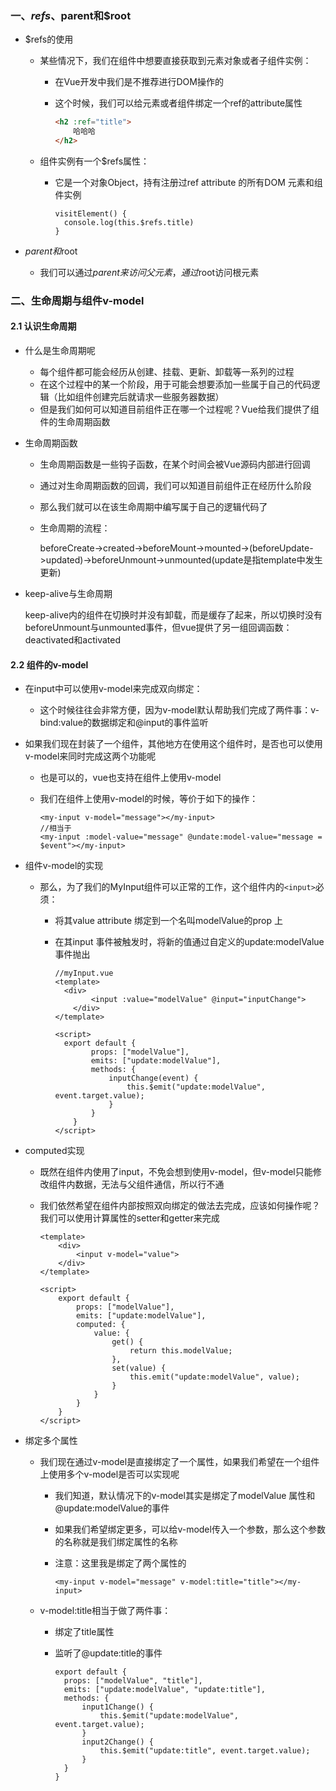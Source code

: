 ### 一、$refs、$parent和$root

- $refs的使用

  - 某些情况下，我们在组件中想要直接获取到元素对象或者子组件实例：

    - 在Vue开发中我们是不推荐进行DOM操作的

    - 这个时候，我们可以给元素或者组件绑定一个ref的attribute属性

      ```html
      <h2 :ref="title">
          哈哈哈
      </h2>
      ```

      

  - 组件实例有一个$refs属性：

    - 它是一个对象Object，持有注册过ref attribute 的所有DOM 元素和组件实例

      ```vue
      visitElement() {
      	console.log(this.$refs.title)
      }
      ```

- $parent和$root

  - 我们可以通过$parent来访问父元素，通过$root访问根元素

### 二、生命周期与组件v-model

#### 2.1 认识生命周期

- 什么是生命周期呢

  - 每个组件都可能会经历从创建、挂载、更新、卸载等一系列的过程
  - 在这个过程中的某一个阶段，用于可能会想要添加一些属于自己的代码逻辑（比如组件创建完后就请求一些服务器数据）
  - 但是我们如何可以知道目前组件正在哪一个过程呢？Vue给我们提供了组件的生命周期函数

- 生命周期函数

  - 生命周期函数是一些钩子函数，在某个时间会被Vue源码内部进行回调

  - 通过对生命周期函数的回调，我们可以知道目前组件正在经历什么阶段

  - 那么我们就可以在该生命周期中编写属于自己的逻辑代码了

  - 生命周期的流程：

    beforeCreate->created->beforeMount->mounted->(beforeUpdate->updated)->beforeUnmount->unmounted(update是指template中发生更新)
  
- keep-alive与生命周期

  keep-alive内的组件在切换时并没有卸载，而是缓存了起来，所以切换时没有beforeUnmount与unmounted事件，但vue提供了另一组回调函数：deactivated和activated

#### 2.2 组件的v-model

- 在input中可以使用v-model来完成双向绑定：

  - 这个时候往往会非常方便，因为v-model默认帮助我们完成了两件事：v-bind:value的数据绑定和@input的事件监听

- 如果我们现在封装了一个组件，其他地方在使用这个组件时，是否也可以使用v-model来同时完成这两个功能呢

  - 也是可以的，vue也支持在组件上使用v-model

  - 我们在组件上使用v-model的时候，等价于如下的操作：

    ```vue
    <my-input v-model="message"></my-input>
    //相当于
    <my-input :model-value="message" @undate:model-value="message = $event"></my-input>
    ```

- 组件v-model的实现

  - 那么，为了我们的MyInput组件可以正常的工作，这个组件内的` <input> `必须：

    - 将其value attribute 绑定到一个名叫modelValue的prop 上

    - 在其input 事件被触发时，将新的值通过自定义的update:modelValue 事件抛出

      ```vue
      //myInput.vue
      <template>
      	<div>
              <input :value="modelValue" @input="inputChange">
          </div>
      </template>
      
      <script>
      	export default {
              props: ["modelValue"],
              emits: ["update:modelValue"],
              methods: {
                  inputChange(event) {
                      this.$emit("update:modelValue", event.target.value);
                  }
              }
          }
      </script>
      ```

- computed实现

  - 既然在组件内使用了input，不免会想到使用v-model，但v-model只能修改组件内数据，无法与父组件通信，所以行不通

  - 我们依然希望在组件内部按照双向绑定的做法去完成，应该如何操作呢？我们可以使用计算属性的setter和getter来完成

    ```vue
    <template>
    	<div>
            <input v-model="value">
        </div>
    </template>
    
    <script>
    	export default {
            props: ["modelValue"],
            emits: ["update:modelValue"],
            computed: {
                value: {
                    get() {
                        return this.modelValue;
                    },
                    set(value) {
                        this.emit("update:modelValue", value);
                    }
                }
            }
        }
    </script>
    ```

- 绑定多个属性

  - 我们现在通过v-model是直接绑定了一个属性，如果我们希望在一个组件上使用多个v-model是否可以实现呢

    - 我们知道，默认情况下的v-model其实是绑定了modelValue 属性和@update:modelValue的事件

    - 如果我们希望绑定更多，可以给v-model传入一个参数，那么这个参数的名称就是我们绑定属性的名称

    - 注意：这里我是绑定了两个属性的

      ```vue
      <my-input v-model="message" v-model:title="title"></my-input>
      ```

  - v-model:title相当于做了两件事：

    - 绑定了title属性

    - 监听了@update:title的事件

      ```vue
      export default {
      	props: ["modelValue", "title"],
      	emits: ["update:modelValue", "update:title"],
      	methods: {
      		input1Change() {
      			this.$emit("update:modelValue", event.target.value);
      		}
      		input2Change() {
      			this.$emit("update:title", event.target.value);
      		}
      	}
      }
      ```

      

